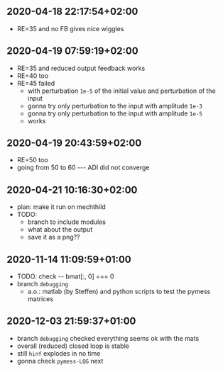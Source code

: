 
## 2020-04-18 22:17:54+02:00

 * RE=35 and no FB gives nice wiggles

## 2020-04-19 07:59:19+02:00

 * RE=35 and reduced output feedback works
 * RE=40 too
 * RE=45 failed 
   * with perturbation `1e-5` of the initial value and perturbation of the input
   * gonna try only perturbation to the input with amplitude `1e-3`
   * gonna try only perturbation to the input with amplitude `1e-5`
   * works

## 2020-04-19 20:43:59+02:00

 * RE=50 too
 * going from 50 to 60 --- ADI did not converge

## 2020-04-21 10:16:30+02:00

 * plan: make it run on mechthild
 * TODO:
   * branch to include modules
   * what about the output
   * save it as a png??

## 2020-11-14 11:09:59+01:00

 * TODO: check -- bmat[:, 0] === 0 
 * branch `debugging`
   * a.o.: matlab (by Steffen) and python scripts to test the pymess matrices
## 2020-12-03 21:59:37+01:00

 * branch `debugging` checked everything seems ok with the mats
 * overall (reduced) closed loop is stable
 * still `hinf` explodes in no time
 * gonna check `pymess-LQG` next
